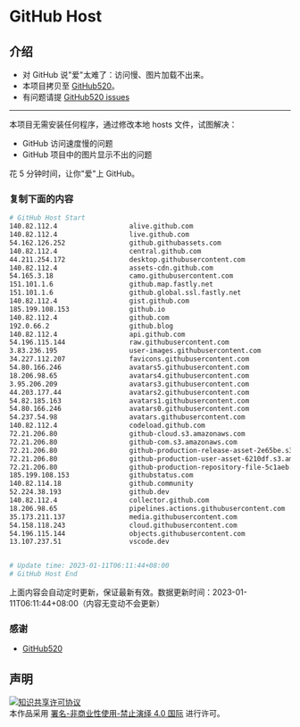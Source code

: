 # GitHub Host
## 介绍
- 对 GitHub 说"爱"太难了：访问慢、图片加载不出来。
- 本项目拷贝至 [GitHub520](https://github.com/521xueweihan/GitHub520)。
- 有问题请提 [GitHub520 issues](https://github.com/521xueweihan/GitHub520/issues/new)

---

本项目无需安装任何程序，通过修改本地 hosts 文件，试图解决：
- GitHub 访问速度慢的问题
- GitHub 项目中的图片显示不出的问题

花 5 分钟时间，让你"爱"上 GitHub。

### 复制下面的内容
```bash
# GitHub Host Start
140.82.112.4                  alive.github.com
140.82.112.4                  live.github.com
54.162.126.252                github.githubassets.com
140.82.112.4                  central.github.com
44.211.254.172                desktop.githubusercontent.com
140.82.112.4                  assets-cdn.github.com
54.165.3.18                   camo.githubusercontent.com
151.101.1.6                   github.map.fastly.net
151.101.1.6                   github.global.ssl.fastly.net
140.82.112.4                  gist.github.com
185.199.108.153               github.io
140.82.112.4                  github.com
192.0.66.2                    github.blog
140.82.112.4                  api.github.com
54.196.115.144                raw.githubusercontent.com
3.83.236.195                  user-images.githubusercontent.com
34.227.112.207                favicons.githubusercontent.com
54.80.166.246                 avatars5.githubusercontent.com
18.206.98.65                  avatars4.githubusercontent.com
3.95.206.209                  avatars3.githubusercontent.com
44.203.177.44                 avatars2.githubusercontent.com
54.82.185.163                 avatars1.githubusercontent.com
54.80.166.246                 avatars0.githubusercontent.com
54.237.54.98                  avatars.githubusercontent.com
140.82.112.4                  codeload.github.com
72.21.206.80                  github-cloud.s3.amazonaws.com
72.21.206.80                  github-com.s3.amazonaws.com
72.21.206.80                  github-production-release-asset-2e65be.s3.amazonaws.com
72.21.206.80                  github-production-user-asset-6210df.s3.amazonaws.com
72.21.206.80                  github-production-repository-file-5c1aeb.s3.amazonaws.com
185.199.108.153               githubstatus.com
140.82.114.18                 github.community
52.224.38.193                 github.dev
140.82.112.4                  collector.github.com
18.206.98.65                  pipelines.actions.githubusercontent.com
35.173.211.137                media.githubusercontent.com
54.158.118.243                cloud.githubusercontent.com
54.196.115.144                objects.githubusercontent.com
13.107.237.51                 vscode.dev


# Update time: 2023-01-11T06:11:44+08:00
# GitHub Host End

```
上面内容会自动定时更新，保证最新有效。数据更新时间：2023-01-11T06:11:44+08:00（内容无变动不会更新）

### 感谢

- [GitHub520](https://github.com/521xueweihan/GitHub520)

## 声明
<a rel="license" href="https://creativecommons.org/licenses/by-nc-nd/4.0/deed.zh"><img alt="知识共享许可协议" style="border-width: 0" src="https://licensebuttons.net/l/by-nc-nd/4.0/88x31.png"></a><br>本作品采用 <a rel="license" href="https://creativecommons.org/licenses/by-nc-nd/4.0/deed.zh">署名-非商业性使用-禁止演绎 4.0 国际</a> 进行许可。